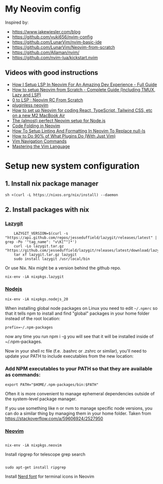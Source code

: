 # My Neovim config

Inspired by:

- https://www.jakewiesler.com/blog
- https://github.com/vuki656/nvim-config
- https://github.com/LunarVim/nvim-basic-ide
- https://github.com/LunarVim/Neovim-from-scratch
- https://github.com/Allaman/nvim/
- https://github.com/nvim-lua/kickstart.nvim

## Videos with good instructions

- [How I Setup LSP In Neovim For An Amazing Dev Experience - Full Guide](https://www.youtube.com/watch?v=NL8D8EkphUw)
- [How to setup Neovim from Scratch - Complete Guide (Including TMUX, Lazy and LSP)](https://www.youtube.com/watch?v=ZjMzBd1Dqz8&t=6842s)
- [0 to LSP : Neovim RC From Scratch](https://www.youtube.com/watch?v=w7i4amO_zaE)
- [pluginless neovim](https://www.youtube.com/watch?v=I5kT2c2XX38)
- [How to set up Neovim for coding React, TypeScript, Tailwind CSS, etc on a new M2 MacBook Air](https://www.youtube.com/watch?v=ajmK0ZNcM4Q)
- [The (almost) perfect Neovim setup for Node.js](https://www.youtube.com/watch?v=CVCBHHFXWNE)
- [Code Folding in Neovim](https://www.youtube.com/watch?v=f_f08KnAJOQ)
- [How To Setup Linting And Formatting In Neovim To Replace null-ls](https://www.youtube.com/watch?v=ybUE4D80XSk&pp=ygUGbmVvdmlt)
- [How to Do 90% of What Plugins Do (With Just Vim)](https://www.youtube.com/watch?v=XA2WjJbmmoM)
- [Vim Navigation Commands](https://www.youtube.com/watch?v=Qem8cpbJeYc)
- [Mastering the Vim Language](https://www.youtube.com/watch?v=wlR5gYd6um0)

# Setup new system configuration

## 1. Install nix package manager

```
sh <(curl -L https://nixos.org/nix/install) --daemon
```

## 2. Install packages with nix

### [Lazygit](https://github.com/jesseduffield/lazygit#installation)

```
    LAZYGIT_VERSION=$(curl -s "https://api.github.com/repos/jesseduffield/lazygit/releases/latest" | grep -Po '"tag_name": "v\K[^"]*')
    curl -Lo lazygit.tar.gz "https://github.com/jesseduffield/lazygit/releases/latest/download/lazygit_${LAZYGIT_VERSION}_Linux_x86_64.tar.gz"
    tar xf lazygit.tar.gz lazygit
    sudo install lazygit /usr/local/bin
```

Or use Nix. Nix might be a version behind the github repo.

```
nix-env -iA nixpkgs.lazygit
```

### [Nodejs](https://search.nixos.org/packages?channel=23.05&show=nodejs_20&from=0&size=50&sort=relevance&type=packages&query=nodejs)

```
nix-env -iA nixpkgs.nodejs_20
```

When installing global node packages on Linux you need to edit `~/.npmrc` so that it tells npm to install and find "global" packages in your home folder instead of the root location:

```
prefix=~/.npm-packages
```

now any time you run npm i -g <some-package> you will see that it will be installed inside of ~/.npm-packages.

Now in your shell rc file (f.e. .bashrc or .zshrc or similar), you'll need to update your PATH to include executables from the new location:

### Add NPM executables to your PATH so that they are available as commands:

```
export PATH="$HOME/.npm-packages/bin:$PATH"
```

Often it is more convenient to manage ephemeral dependencies outside of the system-level package manager.

If you use something like n or nvm to manage specific node versions, you can do a similar thing by managing them in your home folder.
Taken from https://stackoverflow.com/a/59606924/2527950

### [Neovim](https://search.nixos.org/packages?channel=23.05&show=neovim&from=0&size=50&sort=relevance&type=packages&query=neovim)

```

nix-env -iA nixpkgs.neovim

```

Install ripgrep for telescope grep search

```

sudo apt-get install ripgrep

```

Install [Nerd font](https://www.nerdfonts.com/font-downloads) for terminal icons in Neovim
